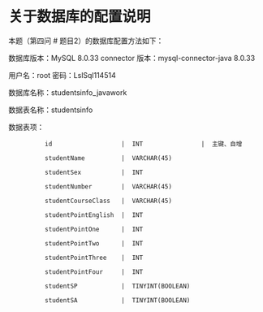 # 关于数据库的配置说明

本题（第四问 # 题目2）的数据库配置方法如下：

数据库版本：MySQL 8.0.33
connector 版本：mysql-connector-java 8.0.33

用户名：root
密码：LslSql114514

数据库名称：studentsinfo_javawork

数据表名称：studentsinfo

数据表项： 
```
          id                   |  INT                |  主键、自增

          studentName          |  VARCHAR(45)   

          studentSex           |  INT

          studentNumber        |  VARCHAR(45)

          studentCourseClass   |  VARCHAR(45)

          studentPointEnglish  |  INT

          studentPointOne      |  INT

          studentPointTwo      |  INT

          studentPointThree    |  INT

          studentPointFour     |  INT

          studentSP            |  TINYINT(BOOLEAN)

          studentSA            |  TINYINT(BOOLEAN)
```